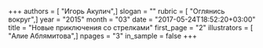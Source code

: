 +++
authors = [ "Игорь Акулич",]
slogan = ""
rubric = [ "Оглянись вокруг",]
year = "2015"
month = "03"
date = "2017-05-24T18:52:20+03:00"
title = "Новые приключения со стрелками"
first_page = "2"
illustrators = [ "Алие Аблямитова",]
npages = "3"
in_sample = false
+++
